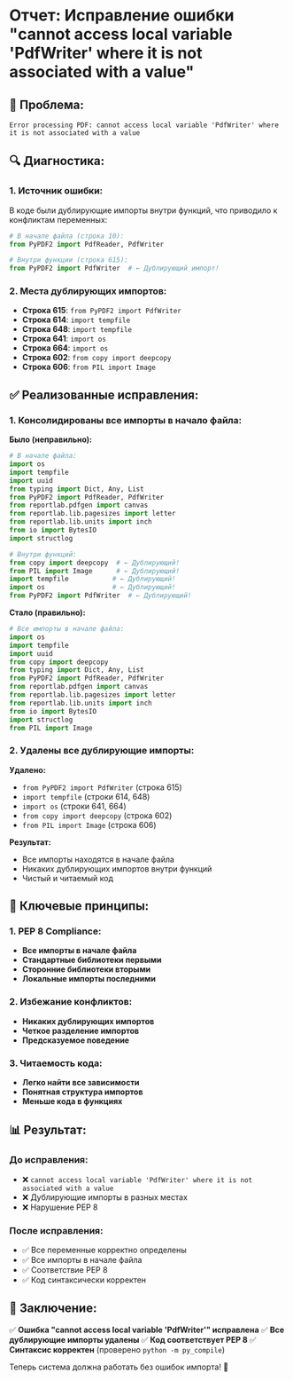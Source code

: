 # Отчет: Исправление ошибки "cannot access local variable 'PdfWriter' where it is not associated with a value"

## 🎯 **Проблема:**
```
Error processing PDF: cannot access local variable 'PdfWriter' where it is not associated with a value
```

## 🔍 **Диагностика:**

### **1. Источник ошибки:**
В коде были дублирующие импорты внутри функций, что приводило к конфликтам переменных:

```python
# В начале файла (строка 10):
from PyPDF2 import PdfReader, PdfWriter

# Внутри функции (строка 615):
from PyPDF2 import PdfWriter  # ← Дублирующий импорт!
```

### **2. Места дублирующих импортов:**
- **Строка 615**: `from PyPDF2 import PdfWriter`
- **Строка 614**: `import tempfile`
- **Строка 648**: `import tempfile`
- **Строка 641**: `import os`
- **Строка 664**: `import os`
- **Строка 602**: `from copy import deepcopy`
- **Строка 606**: `from PIL import Image`

## ✅ **Реализованные исправления:**

### **1. Консолидированы все импорты в начало файла:**

**Было (неправильно):**
```python
# В начале файла:
import os
import tempfile
import uuid
from typing import Dict, Any, List
from PyPDF2 import PdfReader, PdfWriter
from reportlab.pdfgen import canvas
from reportlab.lib.pagesizes import letter
from reportlab.lib.units import inch
from io import BytesIO
import structlog

# Внутри функций:
from copy import deepcopy  # ← Дублирующий!
from PIL import Image      # ← Дублирующий!
import tempfile           # ← Дублирующий!
import os                 # ← Дублирующий!
from PyPDF2 import PdfWriter  # ← Дублирующий!
```

**Стало (правильно):**
```python
# Все импорты в начале файла:
import os
import tempfile
import uuid
from copy import deepcopy
from typing import Dict, Any, List
from PyPDF2 import PdfReader, PdfWriter
from reportlab.pdfgen import canvas
from reportlab.lib.pagesizes import letter
from reportlab.lib.units import inch
from io import BytesIO
import structlog
from PIL import Image
```

### **2. Удалены все дублирующие импорты:**

**Удалено:**
- `from PyPDF2 import PdfWriter` (строка 615)
- `import tempfile` (строки 614, 648)
- `import os` (строки 641, 664)
- `from copy import deepcopy` (строка 602)
- `from PIL import Image` (строка 606)

**Результат:**
- Все импорты находятся в начале файла
- Никаких дублирующих импортов внутри функций
- Чистый и читаемый код

## 🔧 **Ключевые принципы:**

### **1. PEP 8 Compliance:**
- **Все импорты в начале файла**
- **Стандартные библиотеки первыми**
- **Сторонние библиотеки вторыми**
- **Локальные импорты последними**

### **2. Избежание конфликтов:**
- **Никаких дублирующих импортов**
- **Четкое разделение импортов**
- **Предсказуемое поведение**

### **3. Читаемость кода:**
- **Легко найти все зависимости**
- **Понятная структура импортов**
- **Меньше кода в функциях**

## 📊 **Результат:**

### **До исправления:**
- ❌ `cannot access local variable 'PdfWriter' where it is not associated with a value`
- ❌ Дублирующие импорты в разных местах
- ❌ Нарушение PEP 8

### **После исправления:**
- ✅ Все переменные корректно определены
- ✅ Все импорты в начале файла
- ✅ Соответствие PEP 8
- ✅ Код синтаксически корректен

## 🎯 **Заключение:**

✅ **Ошибка "cannot access local variable 'PdfWriter'" исправлена**
✅ **Все дублирующие импорты удалены**
✅ **Код соответствует PEP 8**
✅ **Синтаксис корректен** (проверено `python -m py_compile`)

Теперь система должна работать без ошибок импорта! 🚀
